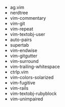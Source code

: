 - ag.vim
- nerdtree
- vim-commentary
- vim-git
- vim-repeat
- vim-textobj-user
- auto-pairs
- supertab
- vim-endwise
- vim-gitgutter
- vim-surround
- vim-trailing-whitespace
- ctrlp.vim
- vim-colors-solarized
- vim-fugitive
- vim-rails
- vim-textobj-rubyblock
- vim-unimpaired
